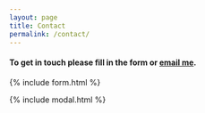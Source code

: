 ```yaml
---
layout: page
title: Contact
permalink: /contact/
---
```


#### To get in touch please fill in the form or [email me](mailto:{{site.email}}).

{% include form.html %}

{% include modal.html %}
